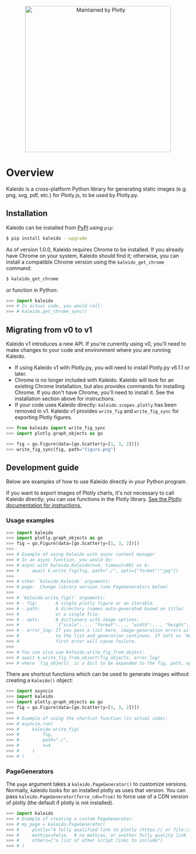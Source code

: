 
<div align="center">
  <a href="https://dash.plotly.com/project-maintenance">
    <img src="https://dash.plotly.com/assets/images/maintained-by-plotly.png"
    width="400px" alt="Maintained by Plotly">
  </a>
</div>

# Overview
Kaleido is a cross-platform Python library for generating static images
(e.g. png, svg, pdf, etc.) for Plotly.js, to be used by Plotly.py.

## Installation

Kaleido can be installed from [PyPI](https://pypi.org/project/kaleido) using `pip`:

```bash
$ pip install kaleido --upgrade
```

As of version 1.0.0, Kaleido requires Chrome to be installed. If you already have
Chrome on your system, Kaleido should find it; otherwise, you can install
a compatible Chrome version using the `kaleido_get_chrome` command:

```bash
$ kaleido_get_chrome
```

or function in Python:

```python
>>> import kaleido
>>> # In actual code, you would call:
>>> # kaleido.get_chrome_sync()
```

## Migrating from v0 to v1

Kaleido v1 introduces a new API. If you're currently using v0, you'll need
to make changes to your code and environment where you are running Kaleido.

- If using Kaleido v1 with Plotly.py, you will need to install
Plotly.py v6.1.1 or later.
- Chrome is no longer included with Kaleido. Kaleido will look for an existing Chrome
installation, but also provides commands for installing Chrome.
If you don't have Chrome, you'll need to install it.
See the installation section above for instructions.
- If your code uses Kaleido directly: `kaleido.scopes.plotly` has been
removed in v1.
Kaleido v1 provides `write_fig` and `write_fig_sync` for exporting Plotly figures.

```python
>>> from kaleido import write_fig_sync
>>> import plotly.graph_objects as go

>>> fig = go.Figure(data=[go.Scatter(y=[1, 3, 2])])
>>> write_fig_sync(fig, path="figure.png")
```

## Development guide

Below are examples of how to use Kaleido directly in your Python program.

If you want to export images of Plotly charts, it's not necessary to call
Kaleido directly; you can use functions in the Plotly library.
[See the Plotly documentation for instructions.](https://plotly.com/python/static-image-export/)

### Usage examples

```python
>>> import kaleido
>>> import plotly.graph_objects as go
>>> fig = go.Figure(data=[go.Scatter(y=[1, 3, 2])])
>>> 
>>> # Example of using Kaleido with async context manager
>>> # In an async function, you would do:
>>> # async with kaleido.Kaleido(n=4, timeout=90) as k:
>>> #     await k.write_fig(fig, path="./", opts={"format":"jpg"})
>>> 
>>> # other `kaleido.Kaleido` arguments:
>>> # page:  Change library version (see PageGenerators below)
>>> 
>>> # `Kaleido.write_fig()` arguments:
>>> # - fig:       A single plotly figure or an iterable.
>>> # - path:      A directory (names auto-generated based on title)
>>> #              or a single file.
>>> # - opts:      A dictionary with image options:
>>> #              `{"scale":..., "format":..., "width":..., "height":...}`
>>> # - error_log: If you pass a list here, image-generation errors will be appended
>>> #              to the list and generation continues. If left as `None`, the
>>> #              first error will cause failure.
>>> 
>>> # You can also use Kaleido.write_fig_from_object:
>>> # await k.write_fig_from_object(fig_objects, error_log)
>>> # where `fig_objects` is a dict to be expanded to the fig, path, opts arguments.
```

There are shortcut functions which can be used to generate images without
creating a `Kaleido()` object:

```python
>>> import asyncio
>>> import kaleido
>>> import plotly.graph_objects as go
>>> fig = go.Figure(data=[go.Scatter(y=[1, 3, 2])])
>>> 
>>> # Example of using the shortcut function (in actual code):
>>> # asyncio.run(
>>> #     kaleido.write_fig(
>>> #         fig,
>>> #         path="./",
>>> #         n=4
>>> #     )
>>> # )
```

### PageGenerators

The `page` argument takes a `kaleido.PageGenerator()` to customize versions.
Normally, kaleido looks for an installed plotly as uses that version. You can pass
`kaleido.PageGenerator(force_cdn=True)` to force use of a CDN version of plotly (the
default if plotly is not installed).

```python
>>> import kaleido
>>> # Example of creating a custom PageGenerator:
>>> # my_page = kaleido.PageGenerator(
>>> #     plotly="A fully qualified link to plotly (https:// or file://)",
>>> #     mathjax=False,  # no mathjax, or another fully quality link
>>> #     others=["a list of other script links to include"]
>>> # )
```

